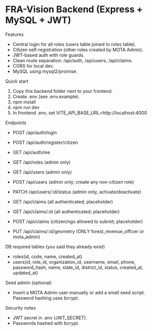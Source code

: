 # FRA-Vision Backend (Express + MySQL + JWT)

Features
- Central login for all roles (users table joined to roles table).
- Citizen self-registration (other roles created by MOTA Admin).
- JWT-based auth with role guards.
- Clean route separation: /api/auth, /api/users, /api/claims.
- CORS for local dev.
- MySQL using mysql2/promise.

Quick start
1) Copy this backend folder next to your frontend.
2) Create .env (see .env.example).
3) npm install
4) npm run dev
5) In frontend .env, set VITE_API_BASE_URL=http://localhost:4000

Endpoints
- POST /api/auth/login
- POST /api/auth/register/citizen
- GET  /api/auth/me

- GET  /api/roles                  (admin only)
- GET  /api/users                  (admin only)
- POST /api/users                  (admin only; create any non-citizen role)
- PATCH /api/users/:id/status      (admin only, activate/deactivate)

- GET  /api/claims                 (all authenticated; placeholder)
- GET  /api/claims/:id             (all authenticated; placeholder)
- POST /api/claims                 (citizen/ngo allowed to submit; placeholder)
- PUT  /api/claims/:id/geometry    (ONLY forest_revenue_officer or mota_admin)

DB required tables (you said they already exist)
- roles(id, code, name, created_at)
- users(id, role_id, organization_id, username, email, phone, password_hash, name, state_id, district_id, status, created_at, updated_at)

Seed admin (optional)
- Insert a MOTA Admin user manually or add a small seed script. Password hashing uses bcrypt.

Security notes
- JWT secret in .env (JWT_SECRET).
- Passwords hashed with bcrypt.